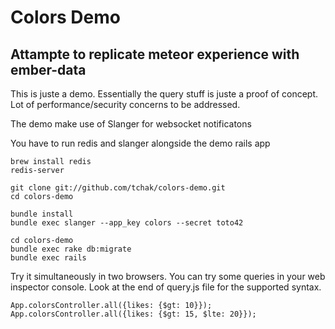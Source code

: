 # Colors Demo

## Attampte to replicate meteor experience with ember-data

This is juste a demo. Essentially the query stuff is juste a proof of concept.
Lot of performance/security concerns to be addressed.

The demo make use of Slanger for websocket notificatons

You have to run redis and slanger alongside the demo rails app

````
brew install redis
redis-server
````

````
git clone git://github.com/tchak/colors-demo.git
cd colors-demo

bundle install
bundle exec slanger --app_key colors --secret toto42
````

````
cd colors-demo
bundle exec rake db:migrate
bundle exec rails
````

Try it simultaneously in two browsers.
You can try some queries in your web inspector console. Look at the end of query.js file for the supported syntax.

````
App.colorsController.all({likes: {$gt: 10}});
App.colorsController.all({likes: {$gt: 15, $lte: 20}});
````

